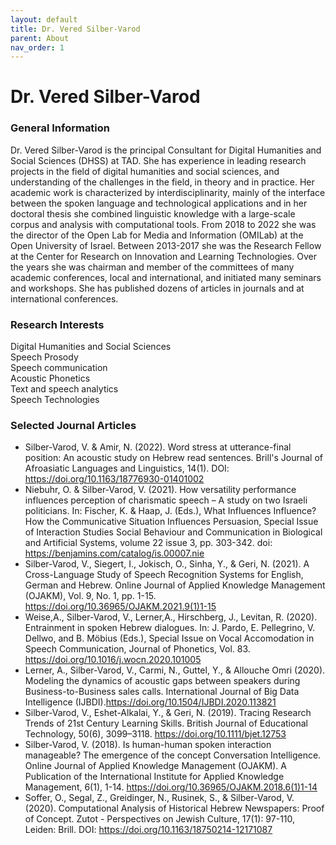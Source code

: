 ```yaml
---
layout: default
title: Dr. Vered Silber-Varod
parent: About
nav_order: 1
---
```


# Dr. Vered Silber-Varod

### General Information
Dr. Vered Silber-Varod is the principal Consultant for Digital Humanities and Social Sciences (DHSS) at TAD. She has experience in leading research projects in the field of digital humanities and social sciences, and understanding of the challenges in the field, in theory and in practice.
Her academic work is characterized by interdisciplinarity, mainly of the interface between the spoken language and technological applications and in her doctoral thesis she combined linguistic knowledge with a large-scale corpus and analysis with computational tools.
From 2018 to 2022 she was the director of the Open Lab for Media and Information (OMILab) at the Open University of Israel. Between 2013-2017 she was the Research Fellow at the Center for Research on Innovation and Learning Technologies.
Over the years she was chairman and member of the committees of many academic conferences, local and international, and initiated many seminars and workshops. She has published dozens of articles in journals and at international conferences.

### Research Interests
Digital Humanities and Social Sciences<br>
Speech Prosody<br>
Speech communication<br>
Acoustic Phonetics<br>
Text and speech analytics<br>
Speech Technologies<br>

### Selected Journal Articles

- Silber-Varod, V. & Amir, N. (2022). Word stress at utterance-final position: An acoustic study on Hebrew read sentences. Brill's Journal of Afroasiatic Languages and Linguistics, 14(1). DOI: https://doi.org/10.1163/18776930-01401002
- ​Niebuhr, O. & Silber-Varod, V. (2021). How versatility performance influences perception of charismatic speech   – A study on two Israeli politicians​. In: Fischer​, K. & Haap, J. (Eds.), What Influences Influence? How the Communicative Situation Influences Persuasion, Special Issue of Interaction Studies Social Behaviour and Communication in Biological and Artificial Systems, volume 22 issue 3, pp. 303-342. doi: https://benjamins.com/catalog/is.00007.nie
- Silber-Varod, V., Siegert, I., Jokisch, O., Sinha, Y., & Geri, N. (2021). A Cross-Language Study of Speech Recognition Systems for English, German and Hebrew. Online Journal of Applied Knowledge Management (OJAKM), Vol. 9, No. 1, pp. 1-15. ​https://doi.org/10.36965/OJAKM.2021.9(1)1-15
- Weise,A., Silber-Varod, V., Lerner,A., Hirschberg, J., Levitan, R. (2020). Entrainment in spoken Hebrew dialogues. In: J. Pardo, E. Pellegrino, V. Dellwo, and B. Möbius (Eds.), Special Issue on Vocal Accomodation in Speech Communication, Journal of Phonetics, Vol. 83. https://doi.org/10.1016/j.wocn.2020.101005
- Lerner, A., Silber-Varod, V., Carmi, N., Guttel, Y., & Allouche Omri (2020). Modeling the dynamics of acoustic gaps between speakers during Business-to-Business sales calls. International Journal of Big Data Intelligence (IJBDI).https://doi.org/10.1504/IJBDI.2020.113821​
- Silber-Varod, V., Eshet-Alkalai, Y., & Geri, N. (2019). Tracing Research Trends of 21st Century Learning Skills. British Journal of Educational Technology, 50(6), 3099–3118. https://doi.org/10.1111/bjet.12753
- Silber-Varod, V. (2018). Is human-human spoken interaction manageable? The emergence of the concept Conversation Intelligence. Online Journal of Applied Knowledge Management (OJAKM). A Publication of the International Institute for Applied Knowledge Management, 6(1), 1-14. https://doi.org/10.36965/OJAKM.2018.6(1)1-14
- Soffer, O., Segal, Z., Greidinger, N., Rusinek, S., & Silber-Varod, V. (2020). Computational Analysis of Historical Hebrew Newspapers: Proof of Concept. Zutot - Perspectives on Jewish Culture, 17(1): 97-110, Leiden: Brill. DOI: https://doi.org/10.1163/18750214-12171087